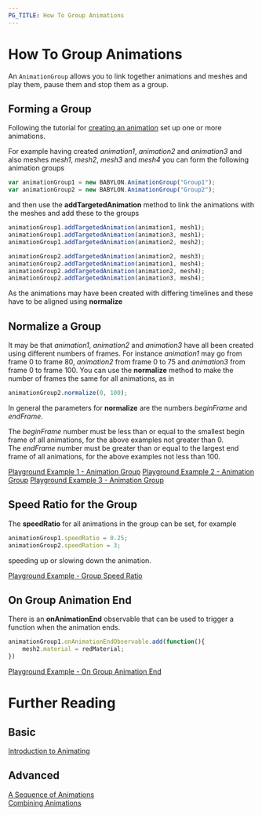 ```yaml
---
PG_TITLE: How To Group Animations
---
```

# How To Group Animations

An `AnimationGroup` allows you to link together animations and meshes and play them, pause them and stop them as a group.

## Forming a Group

Following the tutorial for [creating an animation](/babylon101/animations) set up one or more animations.

For example having created _animation1_, _animation2_ and _animation3_ and also meshes _mesh1_, _mesh2_, _mesh3_ and _mesh4_ you can form the following animation groups

```javascript
var animationGroup1 = new BABYLON.AnimationGroup("Group1");
var animationGroup2 = new BABYLON.AnimationGroup("Group2");
```
and then use the **addTargetedAnimation** method to link the animations with the meshes and add these to the groups

```javascript
animationGroup1.addTargetedAnimation(animation1, mesh1);
animationGroup1.addTargetedAnimation(animation3, mesh1);
animationGroup1.addTargetedAnimation(animation2, mesh2);

animationGroup2.addTargetedAnimation(animation2, mesh3);
animationGroup2.addTargetedAnimation(animation1, mesh4);
animationGroup2.addTargetedAnimation(animation2, mesh4);
animationGroup2.addTargetedAnimation(animation3, mesh4);
```

As the animations may have been created with differing timelines and these have to be aligned using **normalize** 

## Normalize a Group

It may be that _animation1_, _animation2_ and _animation3_ have all been created using different numbers of frames. For instance _animation1_ may go from frame 0 to frame 80, _animation2_ from frame 0 to 75 and _animation3_ from frame 0 to frame 100. You can use the **normalize** method to make the number of frames the same for all animations, as in

```javascript
animationGroup2.normalize(0, 100);
```

In general the parameters for **normalize** are the numbers _beginFrame_ and _endFrame_.

The _beginFrame_ number must be less than or equal to the smallest begin frame of all animations, for the above examples not greater than 0.   
The _endFrame_ number must be greater than or equal to the largest end frame of all animations, for the above examples not less than 100.

[Playground Example 1 - Animation Group](https://www.babylonjs-playground.com/#CBGEQX#1)
[Playground Example 2 - Animation Group](https://www.babylonjs-playground.com/#CBGEQX#2)
[Playground Example 3 - Animation Group](https://www.babylonjs-playground.com/#CBGEQX#3)

## Speed Ratio for the Group

The **speedRatio** for all animations in the group can be set, for example

```javascript
animationGroup1.speedRatio = 0.25;
animationGroup2.speedRation = 3;
```

speeding up or slowing down the animation.

[Playground Example - Group Speed Ratio](https://www.babylonjs-playground.com/#CBGEQX#5)

## On Group Animation End

There is an **onAnimationEnd** observable that can be used to trigger a function when the animation ends.

```javascript
animationGroup1.onAnimationEndObservable.add(function(){
    mesh2.material = redMaterial;
})
```

[Playground Example - On Group Animation End](https://www.babylonjs-playground.com/#CBGEQX#4)

# Further Reading

## Basic

[Introduction to Animating](/babylon101/animations)

## Advanced

[A Sequence of Animations](/How_To/sequence)  
[Combining Animations](/How_To/combine)  
